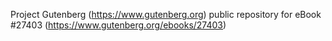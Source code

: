 Project Gutenberg (https://www.gutenberg.org) public repository for eBook #27403 (https://www.gutenberg.org/ebooks/27403)
